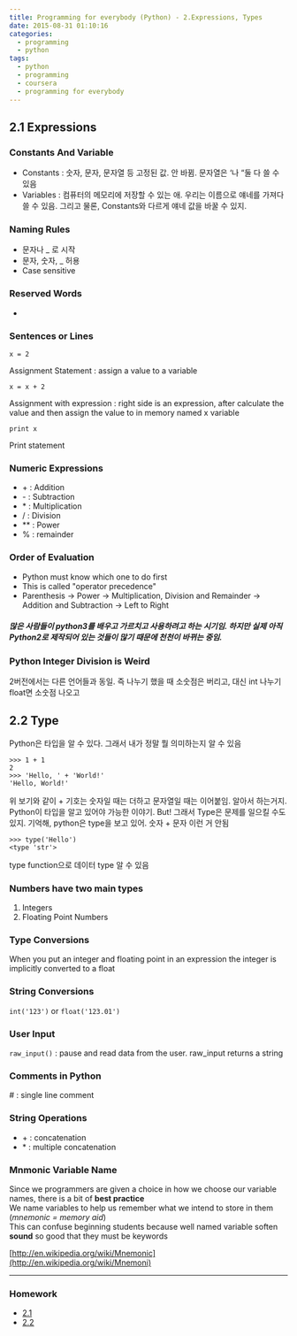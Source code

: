 ```yaml
---
title: Programming for everybody (Python) - 2.Expressions, Types
date: 2015-08-31 01:10:16
categories:
  - programming
  - python
tags:
  - python
  - programming
  - coursera
  - programming for everybody
---
```


## 2.1 Expressions

### Constants And Variable
- Constants : 숫자, 문자, 문자열 등 고정된 값. 안 바뀜. 문자열은 ‘나 “둘 다 쓸 수 있음
- Variables : 컴퓨터의 메모리에 저장할 수 있는 애. 우리는 이름으로 얘네를 가져다 쓸 수 있음. 그리고 물론, Constants와 다르게 얘네 값을 바꿀 수 있지.

### Naming Rules
- 문자나 _ 로 시작
- 문자, 숫자, _ 허용
- Case sensitive

### Reserved Words
-


### Sentences or Lines
```
x = 2
```
Assignment Statement : assign a value to a variable

```
x = x + 2
```
Assignment with expression : right side is an expression, after calculate the value and then assign the value to in memory named x variable
```
print x
```
Print statement

### Numeric Expressions
* \+  : Addition
* \-  : Subtraction
* \*  : Multiplication
* /  : Division
* ** : Power
* %  : remainder

### Order of Evaluation
- Python must know which one to do first
- This is called "operator precedence"
- Parenthesis -> Power -> Multiplication, Division and Remainder -> Addition and Subtraction -> Left to Right

##### 많은 사람들이 python3를 배우고 가르치고 사용하려고 하는 시기임. 하지만 실제 아직 Python2로 제작되어 있는 것들이 많기 때문에 천천이 바뀌는 중임.

### Python Integer Division is Weird
2버전에서는 다른 언어들과 동일. 즉 나누기 했을 때 소숫점은 버리고, 대신 int 나누기 float면 소숫점 나오고

## 2.2 Type

Python은 타입을 알 수 있다. 그래서 내가 정말 뭘 의미하는지 알 수 있음
```
>>> 1 + 1
2
>>> 'Hello, ' + 'World!'
'Hello, World!'
```

위 보기와 같이 \+ 기호는 숫자일 때는 더하고 문자열일 때는 이어붙임. 알아서 하는거지. Python이 타입을 알고 있어야 가능한 이야기. But! 그래서 Type은 문제를 일으킬 수도 있지. 기억해, python은 type을 보고 있어. 숫자 + 문자 이런 거 안됨
```
>>> type('Hello')
<type 'str'>
```
type function으로 데이터 type 알 수 있음

### Numbers have two main types
1. Integers
2. Floating Point Numbers

### Type Conversions
When you put an integer and floating point in an expression the integer is implicitly converted to a float

### String Conversions
`int('123')` or `float('123.01')`

### User Input
`raw_input()` : pause and read data from the user. raw_input returns a string

### Comments in Python
\# : single line comment

### String Operations
- \+ : concatenation
- \* : multiple concatenation

### Mnmonic Variable Name
Since we programmers are given a choice in how we choose our variable names, there is a bit of **best practice**  
We name variables to help us remember what we intend to store in them (*mnemonic = memory aid*)  
This can confuse beginning students because well named variable soften **sound** so good that they must be keywords

[http://en.wikipedia.org/wiki/Mnemonic](http://en.wikipedia.org/wiki/Mnemoni)

---
### Homework
* [2.1](2.1.py)
* [2.2](2.2.py)
